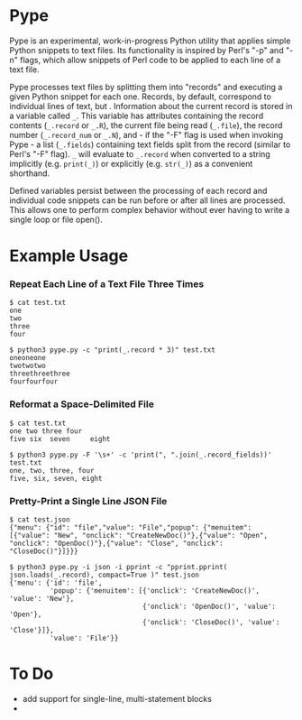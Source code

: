 # Pype
Pype is an experimental, work-in-progress Python utility that applies simple Python snippets to text files. Its functionality is inspired by Perl's "-p" and "-n" flags, which allow snippets of Perl code to be applied to each line of a text file.

Pype processes text files by splitting them into "records" and executing a given Python snippet for each one. Records, by default, correspond to individual lines of text, but . Information about the current record is stored in a variable called `_`. This variable has attributes containing the record contents (`_.record` or `_.R`), the current file being read (`_.file`), the record number (`_.record_num` or `_.N`), and - if the "-F" flag is used when invoking Pype - a list (`_.fields`) containing text fields split from the record (similar to Perl's "-F" flag). `_` will evaluate to `_.record` when converted to a string implicitly (e.g. `print(_)`) or explicitly (e.g. `str(_)`) as a convenient shorthand.

Defined variables persist between the processing of each record and individual code snippets can be run before or after all lines are processed. This allows one to perform complex behavior without ever having to write a single loop or file open(). 

# Example Usage

### Repeat Each Line of a Text File Three Times
```
$ cat test.txt 
one
two
three
four

$ python3 pype.py -c "print(_.record * 3)" test.txt 
oneoneone
twotwotwo
threethreethree
fourfourfour
```

### Reformat a Space-Delimited File
```
$ cat test.txt 
one two three four
five six  seven     eight

$ python3 pype.py -F '\s+' -c 'print(", ".join(_.record_fields))' test.txt 
one, two, three, four
five, six, seven, eight
```

### Pretty-Print a Single Line JSON File
```
$ cat test.json
{"menu": {"id": "file","value": "File","popup": {"menuitem": [{"value": "New", "onclick": "CreateNewDoc()"},{"value": "Open", "onclick": "OpenDoc()"},{"value": "Close", "onclick": "CloseDoc()"}]}}}

$ python3 pype.py -i json -i pprint -c "pprint.pprint( json.loads(_.record), compact=True )" test.json
{'menu': {'id': 'file',
          'popup': {'menuitem': [{'onclick': 'CreateNewDoc()', 'value': 'New'},
                                 {'onclick': 'OpenDoc()', 'value': 'Open'},
                                 {'onclick': 'CloseDoc()', 'value': 'Close'}]},
          'value': 'File'}}
```

# To Do
* add support for single-line, multi-statement blocks
* 
